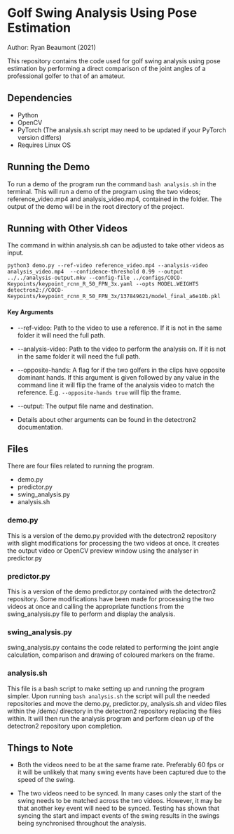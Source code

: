 # Golf Swing Analysis Using Pose Estimation
Author: Ryan Beaumont (2021)

This repository contains the code used for golf swing analysis using pose estimation by performing a direct comparison of the joint
angles of a professional golfer to that of an amateur.

## Dependencies
* Python
* OpenCV
* PyTorch (The analysis.sh script may need to be updated if your PyTorch version differs)
* Requires Linux OS

## Running the Demo
To run a demo of the program run the command `bash analysis.sh` in the terminal.
This will run a demo of the program using the two videos; reference_video.mp4 and analysis_video.mp4, contained in the folder.
The output of the demo will be in the root directory of the project.

## Running with Other Videos
The command in within analysis.sh can be adjusted to take other videos as input.

`python3 demo.py --ref-video reference_video.mp4 --analysis-video analysis_video.mp4 
--confidence-threshold 0.99 --output ../../analysis-output.mkv --config-file ../configs/COCO-Keypoints/keypoint_rcnn_R_50_FPN_3x.yaml --opts MODEL.WEIGHTS detectron2://COCO-Keypoints/keypoint_rcnn_R_50_FPN_3x/137849621/model_final_a6e10b.pkl
`

#### Key Arguments
* --ref-video: Path to the video to use a reference. If it is not in the same
folder it will need the full path.
  
* --analysis-video: Path to the video to perform the analysis on. If it is not in the same
folder it will need the full path.
  
* --opposite-hands: A flag for if the two golfers in the clips have opposite dominant hands. If this argument is given 
  followed by any value in the command line it will flip the frame of the analysis video to match the reference.
  E.g. `--opposite-hands true` will flip the frame.
  
* --output: The output file name and destination.

* Details about other arguments can be found in the detectron2 documentation.

## Files
There are four files related to running the program.
* demo.py
* predictor.py
* swing_analysis.py
* analysis.sh

### demo.py
This is a version of the demo.py provided with the detectron2 repository with
slight modifications for processing the two videos at once. It creates the output video
or OpenCV preview window using the analyser in predictor.py

### predictor.py
This is a version of the demo predictor.py contained with the detectron2 repository.
Some modifications have been made for processing the two videos at once and calling the appropriate
functions from the swing_analysis.py file to perform and display the analysis.

### swing_analysis.py
swing_analysis.py contains the code related to performing the joint angle calculation, comparison
and drawing of coloured markers on the frame.

### analysis.sh
This file is a bash script to make setting up and running the program simpler. Upon
running `bash analysis.sh` the script will pull the needed repositories and move the
demo.py, predictor.py, analysis.sh and video files within the /demo/ directory in the detectron2 repository replacing the files
within. It will then run the analysis program and perform clean up of the detectron2 repository upon completion.

## Things to Note
* Both the videos need to be at the same frame rate. Preferably 60 fps or it will be unlikely that
many swing events have been captured due to the speed of the swing.
  
* The two videos need to be synced. In many cases only the start of the swing needs
to be matched across the two videos. However, it may be that another key event will need to be synced.
  Testing has shown that syncing the start and impact events of the swing results in
  the swings being synchronised throughout the analysis.